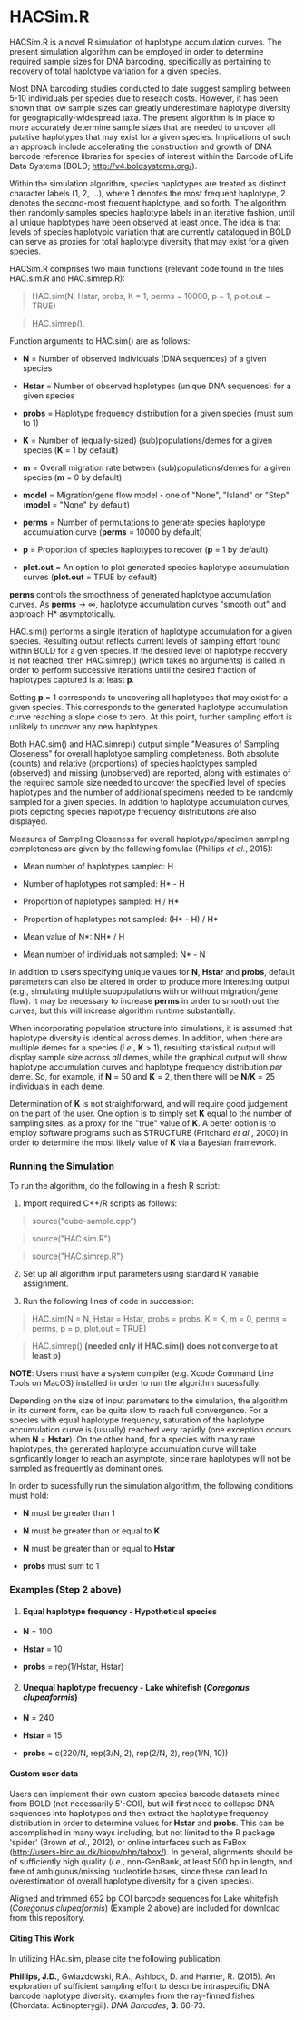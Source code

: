 # HACSim.R

HACSim.R is a novel R simulation of haplotype accumulation curves. The present simulation algorithm can be employed in order to determine required sample sizes for DNA barcoding, specifically as pertaining to recovery of total haplotype variation for a given species.

Most DNA barcoding studies conducted to date suggest sampling between 5-10 individuals per species due to reseach costs. However, it has been shown that low sample sizes can greatly underestimate haplotype diversity for geograpically-widespread taxa. The present algorithm is in place to more accurately determine sample sizes that are needed to uncover all putative haplotypes that may exist for a given species. Implications of such an approach include accelerating the construction and growth of DNA barcode reference libraries for species of interest within the Barcode of Life Data Systems (BOLD; http://v4.boldsystems.org/).

Within the simulation algorithm, species haplotypes are treated as distinct character labels (1, 2, ...), where 1 denotes the most frequent haplotype, 2 denotes the second-most frequent haplotype, and so forth. The algorithm then randomly samples species haplotype labels in an iterative fashion, until all unique haplotypes have been observed at least once. The idea is that levels of species haplotypic variation that are currently catalogued in BOLD can serve as proxies for total haplotype diversity that may exist for a given species.

HACSim.R comprises two main functions (relevant code found in the files HAC.sim.R and HAC.simrep.R):

> HAC.sim(N, Hstar, probs, K = 1, perms = 10000, p = 1, plot.out = TRUE)

> HAC.simrep().

Function arguments to HAC.sim() are as follows:

* **N** = Number of observed individuals (DNA sequences) of a given species 

* **Hstar** = Number of observed haplotypes (unique DNA sequences) for a given species

* **probs** = Haplotype frequency distribution for a given species (must sum to 1)

* **K** = Number of (equally-sized) (sub)populations/demes for a given species (**K** = 1 by default)

* **m** = Overall migration rate between (sub)populations/demes for a given species (**m** = 0 by default)

* **model** = Migration/gene flow model - one of "None", "Island" or "Step" (**model** = "None" by default)

* **perms** = Number of permutations to generate species haplotype accumulation curve (**perms** = 10000 by default)

* **p** = Proportion of species haplotypes to recover (**p** = 1 by default)

* **plot.out** = An option to plot generated species haplotype accumulation curves (**plot.out** = TRUE by default)

**perms** controls the smoothness of generated haplotype accumulation curves. As **perms** &rarr; &infin;, haplotype accumulation curves "smooth out" and approach H* asymptotically.

HAC.sim() performs a single iteration of haplotype accumulation for a given species. Resulting output reflects current levels of sampling effort found within BOLD for a given species. If the desired level of haplotype recovery is not reached, then HAC.simrep() (which takes no arguments) is called in order to perform successive iterations until the desired fraction of haplotypes captured is at least **p**.

Setting **p** = 1 corresponds to uncovering all haplotypes that may exist for a given species. This corresponds to the generated haplotype accumulation curve reaching a slope close to zero. At this point, further sampling effort is unlikely to uncover any new haplotypes. 

Both HAC.sim() and HAC.simrep() output simple "Measures of Sampling Closeness" for overall haplotype sampling completeness. Both absolute (counts) and relative (proportions) of species haplotypes sampled (observed) and missing (unobserved) are reported, along with estimates of the required sample size needed to uncover the specified level of species haplotypes and the number of additional specimens needed to be randomly sampled for a given species. In addition to haplotype accumulation curves, plots depicting species haplotype frequency distributions are also displayed. 

Measures of Sampling Closeness for overall haplotype/specimen sampling completeness are given by the following fomulae (Phillips *et al.*, 2015):

* Mean number of haplotypes sampled: H

* Number of haplotypes not sampled: H* - H

* Proportion of haplotypes sampled: H / H*

* Proportion of haplotypes not sampled: (H* - H) / H*

* Mean value of N*: NH* / H

* Mean number of individuals not sampled: N* - N

In addition to users specifying unique values for **N**, **Hstar** and **probs**, default parameters can also be altered in order to produce more interesting output (e.g., simulating multiple subpopulations with or without migration/gene flow). It may be necessary to increase **perms** in order to smooth out the curves, but this will increase algorithm runtime substantially. 

When incorporating population structure into simulations, it is assumed that haplotype diversity is identical across demes. In addition, when there are multiple demes for a species (*i.e.*, **K** > 1), resulting statistical output will display sample size across *all* demes, while the graphical output will show haplotype accumulation curves and haplotype frequency distribution *per* deme. So, for example, if **N** = 50 and **K** = 2, then there will be **N**/**K** = 25 individuals in each deme.

Determination of **K** is not straightforward, and will require good judgement on the part of the user. One option is to simply set **K** equal to the number of sampling sites, as a proxy for the "true" value of **K**. A better option is to employ software programs such as STRUCTURE (Pritchard *et al.*, 2000) in order to determine the most likely value of **K** via a Bayesian framework. 

### Running the Simulation ###

To run the algorithm, do the following in a fresh R script:

1. Import required C++/R scripts as follows:

> source("cube-sample.cpp")

> source("HAC.sim.R")

> source("HAC.simrep.R")

2. Set up all algorithm input parameters using standard R variable assignment. 

3. Run the following lines of code in succession:

> HAC.sim(N = N, Hstar = Hstar, probs = probs, K = K, m = 0, perms = perms, p = p, plot.out = TRUE)

> HAC.simrep() **(needed only if HAC.sim() does not converge to at least p)**

**NOTE**: Users must have a system compiler (e.g. Xcode Command Line Tools on MacOS) installed in order to run the algorithm sucessfully.  

Depending on the size of input parameters to the simulation, the algorithm in its current form, can be quite slow to reach full convergence. For a species with equal haplotype frequency, saturation of the haplotype accumulation curve is (usually) reached very rapidly (one exception occurs when **N** = **Hstar**). On the other hand, for a species with many rare haplotypes, the generated haplotype accumulation curve will take signficantly longer to reach an asymptote, since rare haplotypes will not be sampled as frequently as dominant ones.

In order to sucessfully run the simulation algorithm, the following conditions must hold:

* **N** must be greater than 1

* **N** must be greater than or equal to **K**

* **N** must be greater than or equal to **Hstar**

* **probs** must sum to 1

### Examples (Step 2 above) ###

1. #### Equal haplotype frequency - Hypothetical species ####

* **N** = 100

* **Hstar** = 10

* **probs** = rep(1/Hstar, Hstar)

2. #### Unequal haplotype frequency - Lake whitefish (*Coregonus clupeaformis*) ####

* **N** = 240
 
* **Hstar** = 15 
 
* **probs** = c(220/N, rep(3/N, 2), rep(2/N, 2), rep(1/N, 10))


#### Custom user data ####

Users can implement their own custom species barcode datasets mined from BOLD (not necessarily 5'-COI), but will first need to collapse DNA sequences into haplotypes and then extract the haplotype frequency distribution in order to determine values for **Hstar** and **probs**. This can be accomplished in many ways including, but not limited to the R package 'spider' (Brown *et al.*, 2012), or online interfaces such as FaBox (http://users-birc.au.dk/biopv/php/fabox/). In general, alignments should be of sufficiently high quality (*i.e.*, non-GenBank, at least 500 bp in length, and free of ambiguous/missing nucleotide bases, since these can lead to overestimation of overall haplotype diversity for a given species).

Aligned and trimmed 652 bp COI barcode sequences for Lake whitefish (*Coregonus clupeaformis*) (Example 2 above) are included for download from this repository.

#### Citing This Work ####

In utilizing HAc.sim, please cite the following publication:

**Phillips, J.D.**, Gwiazdowski, R.A., Ashlock, D. and Hanner, R. (2015). An exploration of sufficient sampling effort to describe intraspecific DNA barcode haplotype diversity: examples from the ray-finned fishes (Chordata: Actinopterygii). *DNA Barcodes*, **3**: 66-73.
